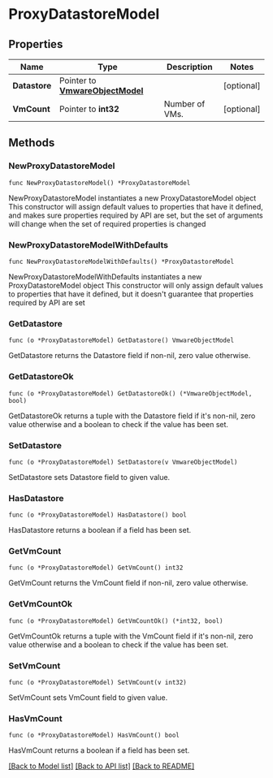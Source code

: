 # ProxyDatastoreModel

## Properties

Name | Type | Description | Notes
------------ | ------------- | ------------- | -------------
**Datastore** | Pointer to [**VmwareObjectModel**](VmwareObjectModel.md) |  | [optional] 
**VmCount** | Pointer to **int32** | Number of VMs. | [optional] 

## Methods

### NewProxyDatastoreModel

`func NewProxyDatastoreModel() *ProxyDatastoreModel`

NewProxyDatastoreModel instantiates a new ProxyDatastoreModel object
This constructor will assign default values to properties that have it defined,
and makes sure properties required by API are set, but the set of arguments
will change when the set of required properties is changed

### NewProxyDatastoreModelWithDefaults

`func NewProxyDatastoreModelWithDefaults() *ProxyDatastoreModel`

NewProxyDatastoreModelWithDefaults instantiates a new ProxyDatastoreModel object
This constructor will only assign default values to properties that have it defined,
but it doesn't guarantee that properties required by API are set

### GetDatastore

`func (o *ProxyDatastoreModel) GetDatastore() VmwareObjectModel`

GetDatastore returns the Datastore field if non-nil, zero value otherwise.

### GetDatastoreOk

`func (o *ProxyDatastoreModel) GetDatastoreOk() (*VmwareObjectModel, bool)`

GetDatastoreOk returns a tuple with the Datastore field if it's non-nil, zero value otherwise
and a boolean to check if the value has been set.

### SetDatastore

`func (o *ProxyDatastoreModel) SetDatastore(v VmwareObjectModel)`

SetDatastore sets Datastore field to given value.

### HasDatastore

`func (o *ProxyDatastoreModel) HasDatastore() bool`

HasDatastore returns a boolean if a field has been set.

### GetVmCount

`func (o *ProxyDatastoreModel) GetVmCount() int32`

GetVmCount returns the VmCount field if non-nil, zero value otherwise.

### GetVmCountOk

`func (o *ProxyDatastoreModel) GetVmCountOk() (*int32, bool)`

GetVmCountOk returns a tuple with the VmCount field if it's non-nil, zero value otherwise
and a boolean to check if the value has been set.

### SetVmCount

`func (o *ProxyDatastoreModel) SetVmCount(v int32)`

SetVmCount sets VmCount field to given value.

### HasVmCount

`func (o *ProxyDatastoreModel) HasVmCount() bool`

HasVmCount returns a boolean if a field has been set.


[[Back to Model list]](../README.md#documentation-for-models) [[Back to API list]](../README.md#documentation-for-api-endpoints) [[Back to README]](../README.md)


